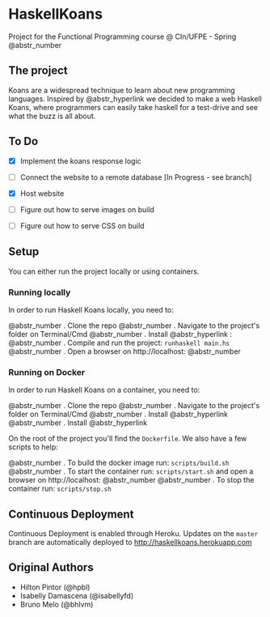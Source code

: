 # HaskellKoans

Project for the Functional Programming course @ CIn/UFPE - Spring @abstr_number 

## The project

Koans are a widespread technique to learn about new programming languages. Inspired by @abstr_hyperlink we decided to make a web Haskell Koans, where programmers can easily take haskell for a test-drive and see what the buzz is all about.

## To Do

  * [x] Implement the koans response logic
  * [ ] Connect the website to a remote database [In Progress - see branch]
  * [x] Host website
  * [ ] Figure out how to serve images on build
  * [ ] Figure out how to serve CSS on build



## Setup

You can either run the project locally or using containers.

### Running locally

In order to run Haskell Koans locally, you need to:

@abstr_number . Clone the repo @abstr_number . Navigate to the project's folder on Terminal/Cmd @abstr_number . Install @abstr_hyperlink : @abstr_number . Compile and run the project: `runhaskell main.hs` @abstr_number . Open a browser on http://localhost: @abstr_number 

### Running on Docker

In order to run Haskell Koans on a container, you need to:

@abstr_number . Clone the repo @abstr_number . Navigate to the project's folder on Terminal/Cmd @abstr_number . Install @abstr_hyperlink @abstr_number . Install @abstr_hyperlink 

On the root of the project you'll find the `Dockerfile`. We also have a few scripts to help:

@abstr_number . To build the docker image run: `scripts/build.sh` @abstr_number . To start the container run: `scripts/start.sh` and open a browser on http://localhost: @abstr_number @abstr_number . To stop the container run: `scripts/stop.sh`

## Continuous Deployment

Continuous Deployment is enabled through Heroku. Updates on the `master` branch are automatically deployed to http://haskellkoans.herokuapp.com

## Original Authors

  * Hilton Pintor (@hpbl)
  * Isabelly Damascena (@isabellyfd)
  * Bruno Melo (@bhlvm)


